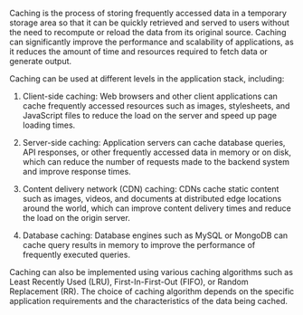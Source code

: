 Caching is the process of storing frequently accessed data in a temporary storage area so that it can be quickly retrieved and served to users without the need to recompute or reload the data from its original source. Caching can significantly improve the performance and scalability of applications, as it reduces the amount of time and resources required to fetch data or generate output.

Caching can be used at different levels in the application stack, including:

1.  Client-side caching: Web browsers and other client applications can cache frequently accessed resources such as images, stylesheets, and JavaScript files to reduce the load on the server and speed up page loading times.

2.  Server-side caching: Application servers can cache database queries, API responses, or other frequently accessed data in memory or on disk, which can reduce the number of requests made to the backend system and improve response times.

3.  Content delivery network (CDN) caching: CDNs cache static content such as images, videos, and documents at distributed edge locations around the world, which can improve content delivery times and reduce the load on the origin server.

4.  Database caching: Database engines such as MySQL or MongoDB can cache query results in memory to improve the performance of frequently executed queries.

Caching can also be implemented using various caching algorithms such as Least Recently Used (LRU), First-In-First-Out (FIFO), or Random Replacement (RR). The choice of caching algorithm depends on the specific application requirements and the characteristics of the data being cached.
